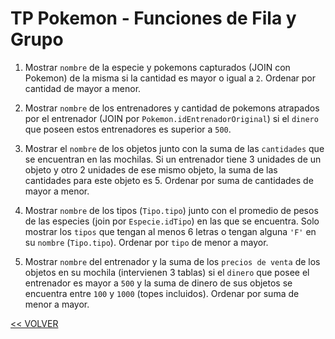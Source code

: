# TP Pokemon - Funciones de Fila y Grupo

1) Mostrar `nombre`  de la especie y pokemons capturados (JOIN con Pokemon) de la misma si la cantidad es mayor o igual a `2`. Ordenar por cantidad de mayor a menor.

2) Mostrar `nombre`  de los entrenadores y cantidad de pokemons atrapados por el entrenador (JOIN por `Pokemon.idEntrenadorOriginal`) si el `dinero` que poseen estos entrenadores es superior a `500`.

3) Mostrar el `nombre`  de los objetos junto con la suma de las `cantidades` que se encuentran en las mochilas. Si un entrenador tiene 3 unidades de un objeto y otro 2 unidades de ese mismo objeto, la suma de las cantidades para este objeto es 5. Ordenar por suma de cantidades de mayor a menor.

4) Mostrar `nombre`  de los tipos (`Tipo.tipo`) junto con el promedio de pesos de las especies (join por `Especie.idTipo`) en las que se encuentra. Solo mostrar los `tipos` que tengan al menos 6 letras o tengan alguna `'F'` en su `nombre`  (`Tipo.tipo`). Ordenar por `tipo` de menor a mayor.

5) Mostrar `nombre`  del entrenador y la suma de los `precios de venta` de los objetos en su mochila (intervienen 3 tablas) si el `dinero` que posee el entrenador es mayor a `500` y la suma de dinero de sus objetos se encuentra entre `100` y `1000` (topes incluidos). Ordenar por suma de menor a mayor.

[<< VOLVER](../04%20BD/README.md)

